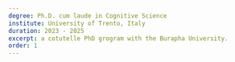 ```yaml
---
degree: Ph.D. cum laude in Cognitive Science
institute: University of Trento, Italy
duration: 2023 - 2025
excerpt: a cotutelle PhD grogram with the Burapha University.
order: 1
---
```

